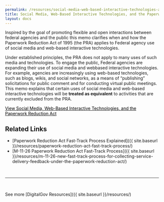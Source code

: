 ```yaml
---
permalink: /resources/social-media-web-based-interactive-technologies-and-the-paperwork-reduction-act/
title: Social Media, Web-Based Interactive Technologies, and the Paperwork Reduction Act
layout: docs
---
```


Inspired by the goal of promoting flexible and open interactions between federal agencies and the public this memo clarifies when and how the Paperwork Reduction Act of 1995 (the PRA) applies to Federal agency use of social media and web-based interactive technologies.

Under established principles, the PRA does not apply to many uses of such media and technologies. To engage the public, Federal agencies are expanding their use of social media and webbased interactive technologies. For example, agencies are increasingly using web-based technologies, such as blogs, wikis, and social networks, as a means of “publishing” solicitations for public comment and for conducting virtual public meetings.  This memo explains that certain uses of social media and web-based interactive technologies will be **treated as equivalent** to activities that are currently excluded from the PRA.

<a class="button" style="color: #000000" href="https://obamawhitehouse.archives.gov/sites/default/files/omb/assets/inforeg/SocialMediaGuidance_04072010.pdf">View Social Media, Web-Based Interactive Technologies, and the Paperwork Reduction Act</a>

## Related Links

  * [Paperwork Reduction Act Fast-Track Process Explained]({{ site.baseurl }}/resources/paperwork-reduction-act-fast-track-process/)
  * [M-11-26 Paperwork Reduction Act Fast-Track Process]({{ site.baseurl }}/resources/m-11-26-new-fast-track-process-for-collecting-service-delivery-feedback-under-the-paperwork-reduction-act/)

&nbsp;

* * *

&nbsp;

See more [DigitalGov Resources]({{ site.baseurl }}/resources/)

<a><br /> </a>